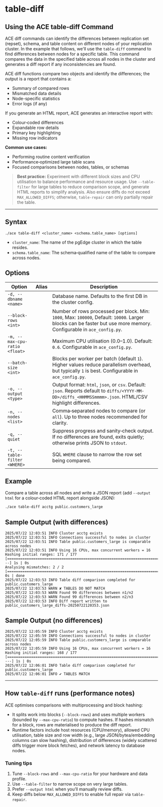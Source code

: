 # table-diff

## Using the ACE table-diff Command

ACE diff commands can identify the differences between replication set (repset), schema, and table content on different nodes of your replication cluster. In the example that follows, we'll use the `table-diff` command to find differences between nodes for a specific table. This command compares the data in the specified table across all nodes in the cluster and generates a diff report if any inconsistencies are found.

ACE diff functions compare two objects and identify the differences; the output is a report that contains a:

- Summary of compared rows
- Mismatched data details
- Node-specific statistics
- Error logs (if any)

If you generate an HTML report, ACE generates an interactive report with:

- Colour‑coded differences
- Expandable row details
- Primary key highlighting
- Missing row indicators

**Common use cases:**

- Performing routine content verification
- Performance‑optimized large table scans
- Focused comparisons between nodes, tables, or schemas

> **Best practice:** Experiment with different block sizes and CPU utilisation to balance performance and resource usage. Use `--table-filter` for large tables to reduce comparison scope, and generate HTML reports to simplify analysis. Also ensure diffs do not exceed `MAX_ALLOWED_DIFFS`; otherwise, `table-repair` can only partially repair the table.

---

## Syntax

```
./ace table-diff <cluster_name> <schema.table_name> [options]
```

- `cluster_name`: The name of the pgEdge cluster in which the table resides.
- `schema.table_name`: The schema‑qualified name of the table to compare across nodes.

## Options

| Option | Alias | Description |
|---|---|---|
| `-d, --dbname <name>` |  | Database name. Defaults to the first DB in the cluster config. |
| `--block-rows <int>` |  | Number of rows processed per block. Min: `1000`, Max: `100000`, Default: `10000`. Larger blocks can be faster but use more memory. Configurable in `ace_config.py`. |
| `-m, --max-cpu-ratio <float>` |  | Maximum CPU utilisation (0.0–1.0). Default: `0.6`. Configurable in `ace_config.py`. |
| `--batch-size <int>` |  | Blocks per worker per batch (default `1`). Higher values reduce parallelism overhead, but typically `1` is best. Configurable in `ace_config.py`. |
| `-o, --output <type>` |  | Output format: `html`, `json`, or `csv`. Default: `json`. Reports default to `diffs/<YYYY-MM-DD>/diffs_<HHMMSSmmmm>.json`. HTML/CSV highlight differences. |
| `-n, --nodes <list>` |  | Comma‑separated nodes to compare (or `all`). Up to three nodes recommended for clarity. |
| `-q, --quiet` |  | Suppress progress and sanity‑check output. If no differences are found, exits quietly; otherwise prints JSON to `stdout`. |
| `-t, --table-filter <WHERE>` |  | SQL `WHERE` clause to narrow the row set being compared. |

## Example

Compare a table across all nodes and write a JSON report (add `--output html` for a colour‑coded HTML report alongside JSON):

```sh
./ace table-diff acctg public.customers_large
```

## Sample Output (with differences)

```
2025/07/22 12:03:51 INFO Cluster acctg exists
2025/07/22 12:03:51 INFO Connections successful to nodes in cluster
2025/07/22 12:03:51 INFO Table public.customers_large is comparable across nodes
2025/07/22 12:03:51 INFO Using 16 CPUs, max concurrent workers = 16
Hashing initial ranges: 171 / 177 [=======================================================================>---] 1s | 0s
Analysing mismatches: 2 / 2 [=================================================================================] 0s | done
2025/07/22 12:03:53 INFO Table diff comparison completed for public.customers_large
2025/07/22 12:03:53 WARN ✘ TABLES DO NOT MATCH
2025/07/22 12:03:53 WARN Found 99 differences between n1/n2
2025/07/22 12:03:53 WARN Found 99 differences between n2/n3
2025/07/22 12:03:53 INFO Diff report written to public_customers_large_diffs-20250722120353.json
```

## Sample Output (no differences)

```
2025/07/22 12:05:59 INFO Cluster acctg exists
2025/07/22 12:05:59 INFO Connections successful to nodes in cluster
2025/07/22 12:05:59 INFO Table public.customers_large is comparable across nodes
2025/07/22 12:05:59 INFO Using 16 CPUs, max concurrent workers = 16
Hashing initial ranges: 168 / 177 [======================================================================>----] 1s | 0s
2025/07/22 12:06:01 INFO Table diff comparison completed for public.customers_large
2025/07/22 12:06:01 INFO ✔ TABLES MATCH
```

---

## How `table-diff` runs (performance notes)

ACE optimises comparisons with multiprocessing and block hashing:

- It splits work into blocks (`--block-rows`) and uses multiple workers (bounded by `--max-cpu-ratio`) to compute hashes. If hashes mismatch for a block, rows are materialised to produce the diff report.
- Runtime factors include host resources (CPU/memory), allowed CPU utilisation, table size and row width (e.g., large JSON/bytea/embedding columns can slow hashing), distribution of differences (widely scattered diffs trigger more block fetches), and network latency to database nodes.

### Tuning tips
1. Tune `--block-rows` and `--max-cpu-ratio` for your hardware and data profile.
2. Use `--table-filter` to narrow scope on very large tables.
3. Prefer `--output html` when you’ll manually review diffs.
4. Keep diffs below `MAX_ALLOWED_DIFFS` to enable full repair via `table-repair`.
